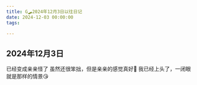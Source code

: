 ```yaml
---
title: G🛹2024年12月3日以往日记
date: 2024-12-03 00:00:00
tags:

---
```


## 2024年12月3日
已经变成亲亲怪了
虽然还很笨拙，但是亲亲的感觉真好🥰
我已经上头了，一闭眼就是那样的情景😘